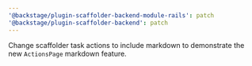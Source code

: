 ```yaml
---
'@backstage/plugin-scaffolder-backend-module-rails': patch
'@backstage/plugin-scaffolder-backend': patch
---
```


Change scaffolder task actions to include markdown to demonstrate the new `ActionsPage` markdown feature.
